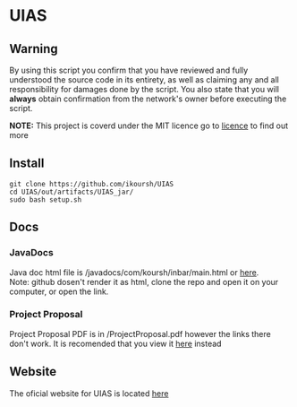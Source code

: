 # UIAS

## Warning
By using this script you confirm that you have reviewed and fully understood the source code in its entirety, as well as claiming any and all responsibility for damages done by the script. You also state that you will **always** obtain confirmation from the network's owner before executing the script.

**NOTE:** This project is coverd under the MIT licence go to [licence](LICENSE) to find out more

## Install
    git clone https://github.com/ikoursh/UIAS
    cd UIAS/out/artifacts/UIAS_jar/
    sudo bash setup.sh 

## Docs
### JavaDocs
Java doc html file is /javadocs/com/koursh/inbar/main.html or [here](http://www.inbarkoursh.com/UIAS-docs/com/koursh/inbar/main.html).  
Note: github dosen't render it as html, clone the repo and open it on your computer, or open the link.
### Project Proposal
Project Proposal PDF is in /ProjectProposal.pdf however the links there don't work. It is recomended that you view it [here](http://www.inbarkoursh.com/UIAS_ProjectProposal.pdf) instead

## Website
The oficial website for UIAS is located [here](http://www.inbarkoursh.com/UIAS.html)
